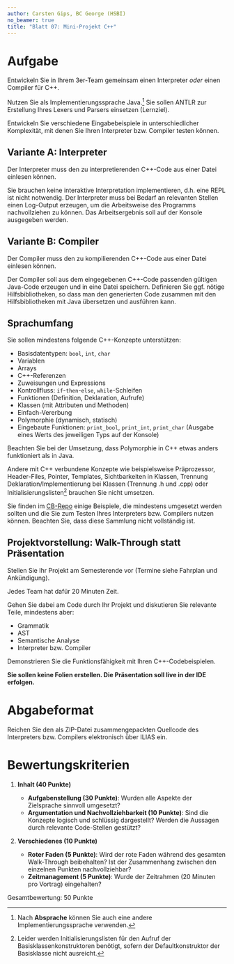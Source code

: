 ```yaml
---
author: Carsten Gips, BC George (HSBI)
no_beamer: true
title: "Blatt 07: Mini-Projekt C++"
---
```


# Aufgabe

Entwickeln Sie in Ihrem 3er-Team gemeinsam einen Interpreter *oder* einen Compiler für C++.

Nutzen Sie als Implementierungssprache Java.[^1] Sie sollen ANTLR zur Erstellung Ihres Lexers und Parsers einsetzen
(Lernziel).

Entwickeln Sie verschiedene Eingabebeispiele in unterschiedlicher Komplexität, mit denen Sie Ihren Interpreter bzw.
Compiler testen können.

## Variante A: Interpreter

Der Interpreter muss den zu interpretierenden C++-Code aus einer Datei einlesen können.

Sie brauchen keine interaktive Interpretation implementieren, d.h. eine REPL ist nicht notwendig. Der Interpreter muss
bei Bedarf an relevanten Stellen einen Log-Output erzeugen, um die Arbeitsweise des Programms nachvollziehen zu können.
Das Arbeitsergebnis soll auf der Konsole ausgegeben werden.

## Variante B: Compiler

Der Compiler muss den zu kompilierenden C++-Code aus einer Datei einlesen können.

Der Compiler soll aus dem eingegebenen C++-Code passenden gültigen Java-Code erzeugen und in eine Datei speichern.
Definieren Sie ggf. nötige Hilfsbibliotheken, so dass man den generierten Code zusammen mit den Hilfsbibliotheken mit
Java übersetzen und ausführen kann.

## Sprachumfang

Sie sollen mindestens folgende C++-Konzepte unterstützen:

-   Basisdatentypen: `bool`, `int`, `char`
-   Variablen
-   Arrays
-   C++-Referenzen
-   Zuweisungen und Expressions
-   Kontrollfluss: `if`-`then`-`else`, `while`-Schleifen
-   Funktionen (Definition, Deklaration, Aufrufe)
-   Klassen (mit Attributen und Methoden)
-   Einfach-Vererbung
-   Polymorphie (dynamisch, statisch)
-   Eingebaute Funktionen: `print_bool`, `print_int`, `print_char` (Ausgabe eines Werts des jeweiligen Typs auf der
    Konsole)

Beachten Sie bei der Umsetzung, dass Polymorphie in C++ etwas anders funktioniert als in Java.

Andere mit C++ verbundene Konzepte wie beispielsweise Präprozessor, Header-Files, Pointer, Templates, Sichtbarkeiten in
Klassen, Trennung Deklaration/Implementierung bei Klassen (Trennung .h und .cpp) oder Initialisierungslisten[^2]
brauchen Sie nicht umsetzen.

Sie finden im [CB-Repo](https://github.com/Compiler-CampusMinden/CB-Vorlesung-Bachelor/tree/master/homework/src/cpp)
einige Beispiele, die mindestens umgesetzt werden sollten und die Sie zum Testen Ihres Interpreters bzw. Compilers
nutzen können. Beachten Sie, dass diese Sammlung nicht vollständig ist.

## Projektvorstellung: Walk-Through statt Präsentation

Stellen Sie Ihr Projekt am Semesterende vor (Termine siehe Fahrplan und Ankündigung).

Jedes Team hat dafür 20 Minuten Zeit.

Gehen Sie dabei am Code durch Ihr Projekt und diskutieren Sie relevante Teile, mindestens aber:

-   Grammatik
-   AST
-   Semantische Analyse
-   Interpreter bzw. Compiler

Demonstrieren Sie die Funktionsfähigkeit mit Ihren C++-Codebeispielen.

**Sie sollen keine Folien erstellen. Die Präsentation soll live in der IDE erfolgen.**

# Abgabeformat

Reichen Sie den als ZIP-Datei zusammengepackten Quellcode des Interpreters bzw. Compilers elektronisch über ILIAS ein.

# Bewertungskriterien

1.  **Inhalt (40 Punkte)**

    -   **Aufgabenstellung (30 Punkte)**: Wurden alle Aspekte der Zielsprache sinnvoll umgesetzt?
    -   **Argumentation und Nachvollziehbarkeit (10 Punkte)**: Sind die Konzepte logisch und schlüssig dargestellt?
        Werden die Aussagen durch relevante Code-Stellen gestützt?

2.  **Verschiedenes (10 Punkte)**

    -   **Roter Faden (5 Punkte)**: Wird der rote Faden während des gesamten Walk-Through beibehalten? Ist der
        Zusammenhang zwischen den einzelnen Punkten nachvollziehbar?
    -   **Zeitmanagement (5 Punkte)**: Wurde der Zeitrahmen (20 Minuten pro Vortrag) eingehalten?

Gesamtbewertung: 50 Punkte

[^1]: Nach **Absprache** können Sie auch eine andere Implementierungssprache verwenden.

[^2]: Leider werden Initialisierungslisten für den Aufruf der Basisklassenkonstruktoren benötigt, sofern der
    Defaultkonstruktor der Basisklasse nicht ausreicht.
